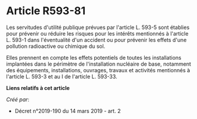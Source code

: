 # Article R593-81

Les servitudes d'utilité publique prévues par l'article L. 593-5 sont établies pour prévenir ou réduire les risques pour les
intérêts mentionnés à l'article L. 593-1 dans l'éventualité d'un accident ou pour prévenir les effets d'une pollution
radioactive ou chimique du sol.

Elles prennent en compte les effets potentiels de toutes les installations implantées dans le périmètre de l'installation
nucléaire de base, notamment des équipements, installations, ouvrages, travaux et activités mentionnés à l'article L. 593-3
et au I de l'article L. 593-33.

**Liens relatifs à cet article**

_Créé par_:

  - Décret n°2019-190 du 14 mars 2019 - art. 2
